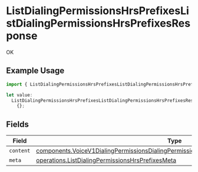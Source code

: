 # ListDialingPermissionsHrsPrefixesListDialingPermissionsHrsPrefixesResponse

OK

## Example Usage

```typescript
import { ListDialingPermissionsHrsPrefixesListDialingPermissionsHrsPrefixesResponse } from "twilio-voice/models/operations";

let value:
  ListDialingPermissionsHrsPrefixesListDialingPermissionsHrsPrefixesResponse =
    {};
```

## Fields

| Field                                                                                                                                                                                                      | Type                                                                                                                                                                                                       | Required                                                                                                                                                                                                   | Description                                                                                                                                                                                                |
| ---------------------------------------------------------------------------------------------------------------------------------------------------------------------------------------------------------- | ---------------------------------------------------------------------------------------------------------------------------------------------------------------------------------------------------------- | ---------------------------------------------------------------------------------------------------------------------------------------------------------------------------------------------------------- | ---------------------------------------------------------------------------------------------------------------------------------------------------------------------------------------------------------- |
| `content`                                                                                                                                                                                                  | [components.VoiceV1DialingPermissionsDialingPermissionsCountryDialingPermissionsHrsPrefixes](../../models/components/voicev1dialingpermissionsdialingpermissionscountrydialingpermissionshrsprefixes.md)[] | :heavy_minus_sign:                                                                                                                                                                                         | N/A                                                                                                                                                                                                        |
| `meta`                                                                                                                                                                                                     | [operations.ListDialingPermissionsHrsPrefixesMeta](../../models/operations/listdialingpermissionshrsprefixesmeta.md)                                                                                       | :heavy_minus_sign:                                                                                                                                                                                         | N/A                                                                                                                                                                                                        |